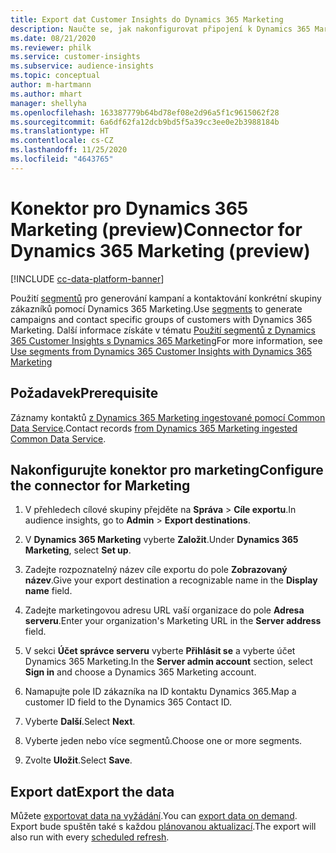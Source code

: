 ```yaml
---
title: Export dat Customer Insights do Dynamics 365 Marketing
description: Naučte se, jak nakonfigurovat připojení k Dynamics 365 Marketing.
ms.date: 08/21/2020
ms.reviewer: philk
ms.service: customer-insights
ms.subservice: audience-insights
ms.topic: conceptual
author: m-hartmann
ms.author: mhart
manager: shellyha
ms.openlocfilehash: 163387779b64bd78ef08e2d96a5f1c9615062f28
ms.sourcegitcommit: 6a6df62fa12dcb9bd5f5a39cc3ee0e2b3988184b
ms.translationtype: HT
ms.contentlocale: cs-CZ
ms.lasthandoff: 11/25/2020
ms.locfileid: "4643765"
---
```

# <a name="connector-for-dynamics-365-marketing-preview"></a><span data-ttu-id="5f8e3-103">Konektor pro Dynamics 365 Marketing (preview)</span><span class="sxs-lookup"><span data-stu-id="5f8e3-103">Connector for Dynamics 365 Marketing (preview)</span></span>

[!INCLUDE [cc-data-platform-banner](../includes/cc-data-platform-banner.md)]

<span data-ttu-id="5f8e3-104">Použití [segmentů](segments.md) pro generování kampaní a kontaktování konkrétní skupiny zákazníků pomocí Dynamics 365 Marketing.</span><span class="sxs-lookup"><span data-stu-id="5f8e3-104">Use [segments](segments.md) to generate campaigns and contact specific groups of customers with Dynamics 365 Marketing.</span></span> <span data-ttu-id="5f8e3-105">Další informace získáte v tématu [Použití segmentů z Dynamics 365 Customer Insights s Dynamics 365 Marketing](https://docs.microsoft.com/dynamics365/marketing/customer-insights-segments)</span><span class="sxs-lookup"><span data-stu-id="5f8e3-105">For more information, see [Use segments from Dynamics 365 Customer Insights with Dynamics 365 Marketing](https://docs.microsoft.com/dynamics365/marketing/customer-insights-segments)</span></span>

## <a name="prerequisite"></a><span data-ttu-id="5f8e3-106">Požadavek</span><span class="sxs-lookup"><span data-stu-id="5f8e3-106">Prerequisite</span></span>

<span data-ttu-id="5f8e3-107">Záznamy kontaktů [z Dynamics 365 Marketing ingestované pomocí Common Data Service](connect-power-query.md).</span><span class="sxs-lookup"><span data-stu-id="5f8e3-107">Contact records [from Dynamics 365 Marketing ingested Common Data Service](connect-power-query.md).</span></span>

## <a name="configure-the-connector-for-marketing"></a><span data-ttu-id="5f8e3-108">Nakonfigurujte konektor pro marketing</span><span class="sxs-lookup"><span data-stu-id="5f8e3-108">Configure the connector for Marketing</span></span>

1. <span data-ttu-id="5f8e3-109">V přehledech cílové skupiny přejděte na **Správa** > **Cíle exportu**.</span><span class="sxs-lookup"><span data-stu-id="5f8e3-109">In audience insights, go to **Admin** > **Export destinations**.</span></span>

1. <span data-ttu-id="5f8e3-110">V **Dynamics 365 Marketing** vyberte **Založit**.</span><span class="sxs-lookup"><span data-stu-id="5f8e3-110">Under **Dynamics 365 Marketing**, select **Set up**.</span></span>

1. <span data-ttu-id="5f8e3-111">Zadejte rozpoznatelný název cíle exportu do pole **Zobrazovaný název**.</span><span class="sxs-lookup"><span data-stu-id="5f8e3-111">Give your export destination a recognizable name in the **Display name** field.</span></span>

1. <span data-ttu-id="5f8e3-112">Zadejte marketingovou adresu URL vaší organizace do pole **Adresa serveru**.</span><span class="sxs-lookup"><span data-stu-id="5f8e3-112">Enter your organization's Marketing URL in the **Server address** field.</span></span>

1. <span data-ttu-id="5f8e3-113">V sekci **Účet správce serveru** vyberte **Přihlásit se** a vyberte účet Dynamics 365 Marketing.</span><span class="sxs-lookup"><span data-stu-id="5f8e3-113">In the **Server admin account** section, select **Sign in** and choose a Dynamics 365 Marketing account.</span></span>

1. <span data-ttu-id="5f8e3-114">Namapujte pole ID zákazníka na ID kontaktu Dynamics 365.</span><span class="sxs-lookup"><span data-stu-id="5f8e3-114">Map a customer ID field to the Dynamics 365 Contact ID.</span></span>

1. <span data-ttu-id="5f8e3-115">Vyberte **Další**.</span><span class="sxs-lookup"><span data-stu-id="5f8e3-115">Select **Next**.</span></span>

1. <span data-ttu-id="5f8e3-116">Vyberte jeden nebo více segmentů.</span><span class="sxs-lookup"><span data-stu-id="5f8e3-116">Choose one or more segments.</span></span>

1. <span data-ttu-id="5f8e3-117">Zvolte **Uložit**.</span><span class="sxs-lookup"><span data-stu-id="5f8e3-117">Select **Save**.</span></span>

## <a name="export-the-data"></a><span data-ttu-id="5f8e3-118">Export dat</span><span class="sxs-lookup"><span data-stu-id="5f8e3-118">Export the data</span></span>

<span data-ttu-id="5f8e3-119">Můžete [exportovat data na vyžádání](export-destinations.md).</span><span class="sxs-lookup"><span data-stu-id="5f8e3-119">You can [export data on demand](export-destinations.md).</span></span> <span data-ttu-id="5f8e3-120">Export bude spuštěn také s každou [plánovanou aktualizací](system.md#schedule-tab).</span><span class="sxs-lookup"><span data-stu-id="5f8e3-120">The export will also run with every [scheduled refresh](system.md#schedule-tab).</span></span>
